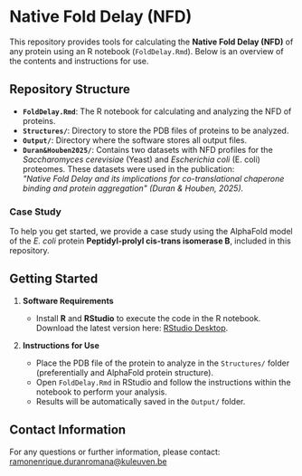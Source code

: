 # Native Fold Delay (NFD)

This repository provides tools for calculating the **Native Fold Delay (NFD)** of any protein using an R notebook (`FoldDelay.Rmd`). Below is an overview of the contents and instructions for use.

## Repository Structure

- **`FoldDelay.Rmd`**: The R notebook for calculating and analyzing the NFD of proteins.  
- **`Structures/`**: Directory to store the PDB files of proteins to be analyzed.  
- **`Output/`**: Directory where the software stores all output files.  
- **`Duran&Houben2025/`**: Contains two datasets with NFD profiles for the *Saccharomyces cerevisiae* (Yeast) and *Escherichia coli* (E. coli) proteomes. These datasets were used in the publication:  
  *"Native Fold Delay and its implications for co-translational chaperone binding and protein aggregation" (Duran & Houben, 2025).*

### Case Study
To help you get started, we provide a case study using the AlphaFold model of the *E. coli* protein **Peptidyl-prolyl cis-trans isomerase B**, included in this repository.

## Getting Started

1. **Software Requirements**  
   - Install **R** and **RStudio** to execute the code in the R notebook.  
     Download the latest version here: [RStudio Desktop](https://posit.co/download/rstudio-desktop/).

2. **Instructions for Use**  
   - Place the PDB file of the protein to analyze in the `Structures/` folder (preferentially and AlphaFold protein structure).  
   - Open `FoldDelay.Rmd` in RStudio and follow the instructions within the notebook to perform your analysis.  
   - Results will be automatically saved in the `Output/` folder.

## Contact Information

For any questions or further information, please contact: [ramonenrique.duranromana@kuleuven.be](mailto:ramonenrique.duranromana@kuleuven.be)

